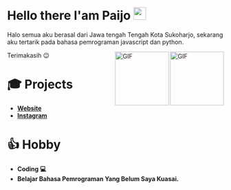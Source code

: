 # Hello there I'am Paijo <img src="https://github.com/TheDudeThatCode/TheDudeThatCode/blob/master/Assets/Hi.gif" width="29px">

Halo semua aku berasal dari Jawa tengah Tengah Kota Sukoharjo, sekarang aku tertarik pada bahasa pemrograman javascript dan python.

<img align="right" alt="GIF" height="125px" src="https://i.giphy.com/media/LMt9638dO8dftAjtco/200.webp" />
<img align="right" alt="GIF" height="125px" src="https://media3.giphy.com/media/ln7z2eWriiQAllfVcn/200w.webp" />


Terimakasih 😉

# 🎓 Projects

- [**Website**](https://plengeh69.github.io/paijo.github.io/)
- [**Instagram**](https://instagram.arjn.id)

# 👍 Hobby

- **Coding 💻**
- **Belajar Bahasa Pemrograman Yang Belum Saya Kuasai.**
